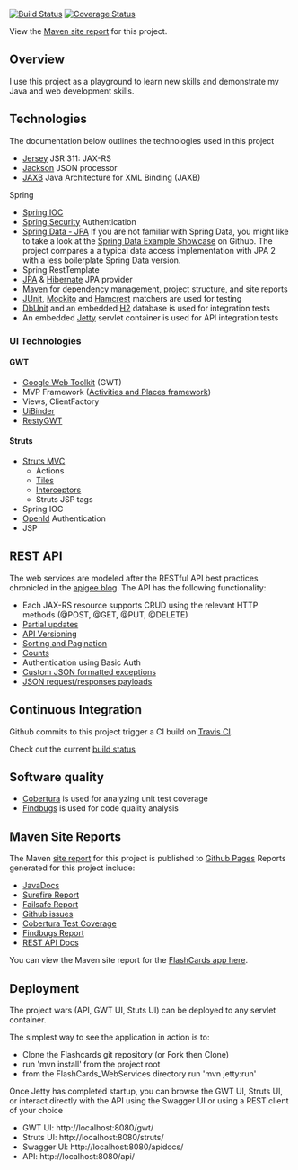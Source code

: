 [![Build Status](https://travis-ci.org/justinhrobbins/FlashCards_App.png?branch=master)](https://travis-ci.org/justinhrobbins/FlashCards_App)
[![Coverage Status](https://coveralls.io/repos/justinhrobbins/FlashCards_App/badge.png?branch=master)](https://coveralls.io/r/justinhrobbins/FlashCards_App?branch=master)

View the [Maven site report](http://justinhrobbins.github.io/FlashCards_App/site/0.0.1-SNAPSHOT/index.html) for this project.

## Overview
I use this project as a playground to learn new skills and demonstrate my Java and web development skills.

## Technologies
The documentation below outlines the technologies used in this project

* [Jersey](https://jersey.java.net/) JSR 311: JAX-RS
* [Jackson](http://wiki.fasterxml.com/JacksonHome) JSON processor
* [JAXB](https://jersey.java.net/) Java Architecture for XML Binding (JAXB)

Spring
* [Spring IOC](http://www.springsource.org/spring-framework)
* [Spring Security](http://static.springsource.org/spring-security/site/index.html) Authentication
* [Spring Data - JPA](http://www.springsource.org/spring-data/jpa) If you are not familiar with Spring Data, you might like to take a look at the [Spring Data Example Showcase](https://github.com/SpringSource/spring-data-jpa-examples/tree/master/spring-data-jpa-showcase) on Github.  The project compares a a typical data access implementation with JPA 2 with a less boilerplate Spring Data version.
* Spring RestTemplate
* [JPA](http://www.oracle.com/technetwork/java/javaee/tech/persistence-jsp-140049.html) & [Hibernate](http://hibernate.org/orm/) JPA provider
* [Maven](http://maven.apache.org/) for dependency management, project structure, and site reports
* [JUnit](http://www.junit.org/), [Mockito](http://code.google.com/p/mockito/) and [Hamcrest](http://hamcrest.org/JavaHamcrest/) matchers are used for testing
* [DbUnit](http://www.dbunit.org/) and an embedded [H2](www.h2database.com/) database is used for integration tests
* An embedded [Jetty](http://www.eclipse.org/jetty/) servlet container is used for API integration tests

### UI Technologies

#### GWT
* [Google Web Toolkit](https://developers.google.com/web-toolkit/) (GWT)
* MVP Framework ([Activities and Places framework](https://developers.google.com/web-toolkit/doc/latest/DevGuideMvpActivitiesAndPlaces))
* Views, ClientFactory
* [UiBinder](https://developers.google.com/web-toolkit/doc/latest/DevGuideUiBinder)
* [RestyGWT](http://restygwt.fusesource.org/)

#### Struts
* [Struts MVC](http://struts.apache.org/)
    - Actions
    - [Tiles](http://struts.apache.org/2.x/docs/tiles-plugin.html)
    - [Interceptors](http://struts.apache.org/2.x/docs/interceptors.html)
    - Struts JSP tags
* Spring IOC
* [OpenId](http://openid.net/) Authentication
* JSP

## REST API
The web services are modeled after the RESTful API best practices chronicled in the [apigee blog](http://blog.apigee.com/).  The API has the following functionality:
* Each JAX-RS resource supports CRUD using the relevant HTTP methods (@POST, @GET, @PUT, @DELETE)
* [Partial updates](http://blog.apigee.com/detail/restful_api_design_can_your_api_give_developers_just_the_information/)
* [API Versioning](http://blog.apigee.com/detail/restful_api_design_tips_for_versioning)
* [Sorting and Pagination](http://blog.apigee.com/detail/restful_api_design_can_your_api_give_developers_just_the_information/)
* [Counts](http://blog.apigee.com/detail/restful_api_design_what_about_counts/)
* Authentication using Basic Auth
* [Custom JSON formatted exceptions](http://blog.apigee.com/detail/restful_api_design_what_about_errors/)
* [JSON request/responses payloads](http://blog.apigee.com/detail/why_you_should_build_your_next_api_using_json/)

## Continuous Integration
Github commits to this project trigger a CI build on [Travis CI](https://travis-ci.org/).

Check out the current [build status](https://travis-ci.org/justinhrobbins/FlashCards_App/builds)

## Software quality
* [Cobertura](http://cobertura.github.io/cobertura/) is used for analyzing unit test coverage
* [Findbugs](http://findbugs.sourceforge.net/) is used for code quality analysis

## Maven Site Reports
The Maven [site report](http://maven.apache.org/guides/mini/guide-site.html) for this project is published to [Github Pages](http://pages.github.com/)
Reports generated for this project include:
* [JavaDocs](http://maven.apache.org/plugins/maven-javadoc-plugin/)
* [Surefire Report](https://maven.apache.org/surefire/maven-surefire-report-plugin/)
* [Failsafe Report](https://maven.apache.org/surefire/maven-failsafe-plugin/)
* [Github issues](http://maven.apache.org/plugins/maven-changes-plugin/github-report-mojo.html)
* [Cobertura Test Coverage](http://mojo.codehaus.org/cobertura-maven-plugin/)
* [Findbugs Report](http://mojo.codehaus.org/findbugs-maven-plugin/)
* [REST API Docs](https://github.com/kongchen/swagger-maven-plugin)

You can view the Maven site report for the [FlashCards app here](http://justinhrobbins.github.io/FlashCards_App/site/0.0.1-SNAPSHOT/index.html).

## Deployment
The project wars (API, GWT UI, Stuts UI) can be deployed to any servlet container.

The simplest way to see the application in action is to:
* Clone the Flashcards git repository (or Fork then Clone)
* run 'mvn install' from the project root
* from the FlashCards_WebServices directory run 'mvn jetty:run'
 
Once Jetty has completed startup, you can browse the GWT UI, Struts UI, or interact directly with the API using the Swagger UI or using a REST client of your choice
* GWT UI:  http://localhost:8080/gwt/
* Struts UI: http://localhost:8080/struts/
* Swagger UI: http://localhost:8080/apidocs/
* API: http://localhost:8080/api/
